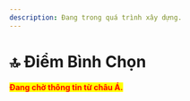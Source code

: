 ```yaml
---
description: Đang trong quá trình xây dựng.
---
```


# 🔝 Điểm Bình Chọn

<mark style="color:red;">**Đang chờ thông tin từ châu Á.**</mark>